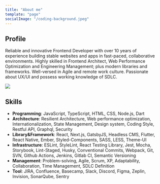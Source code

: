 ```yaml
---
title: "About me"
template: "page"
socialImage: "/coding-background.jpeg"
---
```

## Profile

Reliable and innovative Frontend Developer with over 10 years of experience building stable websites and apps in fast-paced, collaborative environments.
Highly skilled in Frontend Architect, Web Performance Optimization and Engineering Management; plus modern libraries and frameworks. 
Well-versed in Agile and remote work culture.
Passionate about UX/UI and possess working knowledge of SDLC.

![](/coding-background.jpeg)
## Skills

* **Programming**: JavaScript, TypeScript, HTML, CSS, Node.js, Dart
* **Architecture**: Resilient Architecture, Web performance optimization, Internationalization, State Management, Design system, Coding Style, Restful API, Graphql, Security
* **Library&Framework**: React, Next.js, GatsbyJS, Headless CMS, Flutter, React Native, Ember, Styled-Components, SASS, LESS, Theme-UI
* **Infrastructure**: ESLint, StyleLint, React Testing Library, Jest, Mocha, Storybook, Lint-Staged, Husky, Conventional Commits, Webpack, Git, SVN, Github Actions, Jenkins, Gitlab CI, Semantic Versioning
* **Management**: Problem-solving, Agile, Scrum, XP, Adaptability, Collaboration, Time Management, SDLC Definition
* **Tool**: JIRA, Confluence, Basecamp, Slack, Discord, Figma, Zeplin, Invision, SonarQube, Sentry

<!-- ## Experience

- **[Airhost](https://airhost.co/)**: Frontend Architect [Remote]; (2021/01 - now)

    - Designing enterprise architecture with architectural guidelines in mind;
    - Leading frontend technical development efforts independently, determining areas of complexity and potential risks to successful implementation of advanced web apps;
    - Building Coding guidelines, templates, and best practices for Frontend development;
    - Providing technical guidance to mobile team for enhancing mobile app architecture;
    - Collaborating with various cross-functional teams like design, product management and backend architects and development teams to validate prototypes and create elegant, usable, responsive and interactive interfaces which meets client requirements;
    - Translating wireframes into functional requirements, writing well-abstracted, reusable, high-performance code for UI components;
    
- **[MININGLAMP Technology](https://www.mininglamp.com/en/)**: Frontend Engineering Manager; (2020/08 - 2020/12)
    
    - Optimizing web performance and project infrastructure;
    - Building technical designs, coding standards and best practices for the team;
    - Accelerating the development process and applying Agile into daily work.

- **[Active Network](https://www.activenetwork.com/)**: Development Manager; Senior Frontend Developer; (2015/10 - 2020/07)

    - Implementing critical features;
    - Performing frontend architecture for projects;
    - Optimizing the performance of websites and scheduler app;
    - Communicating things in an understandable manner to the team and clients.

- **[ANZ](https://www.anz.com.au/)**: Senior Frontend Developer; (2014/08 – 2015/10)

    - Developing the websites and web applications widely used in AUS, NZ and Asia.
- **[China Railway Eryuan Engineering Group](https://www.creegc.com/en)**: Frontend Developer; (2009/07 – 2014/8)

    - Developing the high-speed railway, metro and construction management applications.

## Education and Languages
- Bachelor’s Degree in Information Management and Information System, **Chengdu University of Information Technology** *(2005 – 2009)*
- Fluency in **English**
- Native speaker of **Chinese** -->
